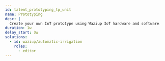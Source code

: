 ```yaml
---
id: talent_prototyping_tp_unit
name: Prototyping
desc: |
  Create your own IoT prototype using Waziup IoT hardware and software.
duration: 1w
delay_start: 0w
solutions:
  - id: waziup/automatic-irrigation
    roles:
      - editor
---
```

